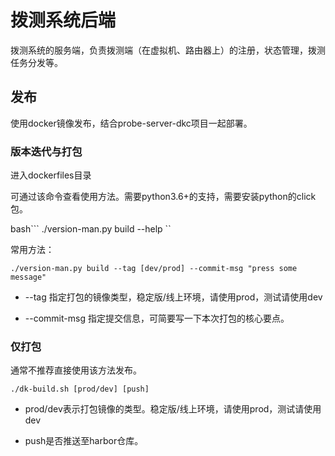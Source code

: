 拨测系统后端
==========

拨测系统的服务端，负责拨测端（在虚拟机、路由器上）的注册，状态管理，拨测任务分发等。

## 发布

使用docker镜像发布，结合probe-server-dkc项目一起部署。

### 版本迭代与打包

进入dockerfiles目录

可通过该命令查看使用方法。需要python3.6+的支持，需要安装python的click包。

bash```
./version-man.py build --help
``

常用方法：

```
./version-man.py build --tag [dev/prod] --commit-msg "press some message"
```

* --tag 指定打包的镜像类型，稳定版/线上环境，请使用prod，测试请使用dev

* --commit-msg 指定提交信息，可简要写一下本次打包的核心要点。

### 仅打包

通常不推荐直接使用该方法发布。

```
./dk-build.sh [prod/dev] [push]
````

* prod/dev表示打包镜像的类型。稳定版/线上环境，请使用prod，测试请使用dev

* push是否推送至harbor仓库。
